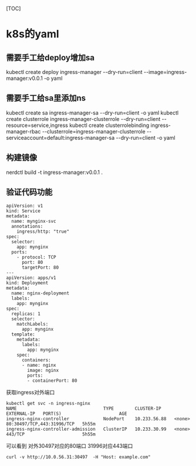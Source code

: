 [TOC]
# k8s的yaml

## 需要手工给deploy增加sa
kubectl create deploy ingress-manager  --dry-run=client --image=ingress-manager:v0.0.1 -o yaml

## 需要手工给sa里添加ns
kubectl create sa ingress-manager-sa --dry-run=client -o yaml
kubectl create clusterrole ingress-manager-clusterrole --dry-run=client --resource=service,ingress 
kubectl create clusterrolebinding ingress-manager-rbac  --clusterrole=ingress-manager-clusterrole --serviceaccount=default:ingress-manager-sa --dry-run=client -o yaml 


## 构建镜像
nerdctl build -t ingress-manager:v0.0.1 .



## 验证代码功能
```shell
apiVersion: v1
kind: Service
metadata:
  name: mynginx-svc
  annotations:
	ingress/http: "true"
spec:
  selector:
    app: mynginx
  ports:
    - protocol: TCP
      port: 80
      targetPort: 80
---
apiVersion: apps/v1
kind: Deployment
metadata:
  name: nginx-deployment
  labels:
    app: mynginx
spec:
  replicas: 1
  selector:
    matchLabels:
      app: mynginx
  template:
    metadata:
      labels:
        app: mynginx
    spec:
      containers:
      - name: nginx
        image: nginx
        ports:
        - containerPort: 80
```


获取ingress对外端口
```shell
kubectl get svc -n ingress-nginx
NAME                                 TYPE        CLUSTER-IP     EXTERNAL-IP   PORT(S)                      AGE
ingress-nginx-controller             NodePort    10.233.56.88   <none>        80:30497/TCP,443:31996/TCP   5h55m
ingress-nginx-controller-admission   ClusterIP   10.233.30.99   <none>        443/TCP                      5h55m
```
可以看到 对外30497对应的80端口 31996对应443端口

```shell
curl -v http://10.0.56.31:30497  -H "Host: example.com"
```